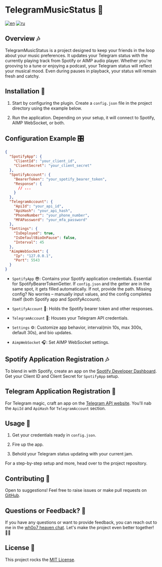 # TelegramMusicStatus 🎵

[![en](https://img.shields.io/badge/lang-en-blue.svg)](https://github.com/wh0o7/TelegramMusicStatus/blob/main/README.md) [![ru](https://img.shields.io/badge/lang-ru-red.svg)](https://github.com/wh0o7/TelegramMusicStatus/blob/main/README.ru-ru.md)

## Overview 🎶

TelegramMusicStatus is a project designed to keep your friends in the loop about your music preferences. It updates your Telegram status with the currently playing track from Spotify or AIMP audio player. Whether you're grooving to a tune or enjoying a podcast, your Telegram status will reflect your musical mood. Even during pauses in playback, your status will remain fresh and catchy.

## Installation 🚀

1. Start by configuring the plugin. Create a `config.json` file in the project directory using the example below.

2. Run the application. Depending on your setup, it will connect to Spotify, AIMP WebSocket, or both.

## Configuration Example 🎛️

```json
{
  "SpotifyApp": {
    "ClientId": "your_client_id",
    "ClientSecret": "your_client_secret"
  },
  "SpotifyAccount": {
    "BearerToken": "your_spotify_bearer_token",
    "Response": {
      // ...
    }
  },
  "TelegramAccount": {
    "ApiId": "your_api_id",
    "ApiHash": "your_api_hash",
    "PhoneNumber": "your_phone_number",
    "MFAPassword": "your_mfa_password"
  },
  "Settings": {
    "IsDeployed": true,
    "IsDefaultBioOnPause": false,
    "Interval": 45
  },
  "AimpWebSocket": {
    "Ip": "127.0.0.1",
    "Port": 5543
  }
}
```

- `SpotifyApp` 😎: Contains your Spotify application credentials. Essential for SpotifyBearerTokenGetter. If `config.json` and the getter are in the same spot, it gets filled automatically. If not, provide the path. Missing config? No worries – manually input values, and the config completes itself (both Spotify app and SpotifyAccount).

- `SpotifyAccount` 🎵: Holds the Spotify bearer token and other responses.

- `TelegramAccount` 💬: Houses your Telegram API credentials.

- `Settings` ⚙️: Customize app behavior, interval(min 10s, max 300s, default 30s), and bio updates.

- `AimpWebSocket` 🎧: Set AIMP WebSocket settings.

## Spotify Application Registration 🎶

To blend in with Spotify, create an app on the [Spotify Developer Dashboard](https://developer.spotify.com/dashboard/applications). Get your Client ID and Client Secret for `SpotifyApp` setup.

## Telegram Application Registration 💬

For Telegram magic, craft an app on the [Telegram API website](https://my.telegram.org/auth). You'll nab the `ApiId` and `ApiHash` for `TelegramAccount` section.

## Usage 🎉

1. Get your credentials ready in `config.json`.

2. Fire up the app.

3. Behold your Telegram status updating with your current jam.

For a step-by-step setup and more, head over to the project repository.

## Contributing 🤝

Open to suggestions! Feel free to raise issues or make pull requests on [GitHub](https://github.com/wh0o7/TelegramMusicStatus/issues).

## Questions or Feedback? 🤔

If you have any questions or want to provide feedback, you can reach out to me in the [wh0o7 heaven chat](https://t.me/+D-T_xElzA003Nzcy). Let's make the project even better together! 🎵🎉

## License 📄

This project rocks the [MIT License](LICENSE).
